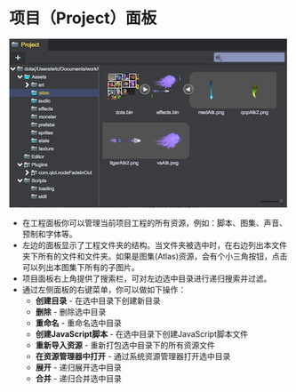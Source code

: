 # 项目（Project）面板
![面板](images/project.png)   

* 在工程面板你可以管理当前项目工程的所有资源，例如：脚本、图集、声音、预制和字体等。
* 左边的面板显示了工程文件夹的结构。当文件夹被选中时，在右边列出本文件夹下所有的文件和文件夹。如果是图集(Atlas)资源，会有个小三角按钮，点击可以列出本图集下所有的子图片。
* 项目面板右上角提供了搜索栏，可对左边选中目录进行递归搜索并过滤。
* 通过左侧面板的右键菜单，你可以做如下操作：	
	* __创建目录__ - 在选中目录下创建新目录
	* __删除__ - 删除选中目录
	* __重命名__ - 重命名选中目录
	* __创建JavaScript脚本__ - 在选中目录下创建JavaScript脚本文件
	* __重新导入资源__ - 重新打包选中目录下的所有资源文件
	* __在资源管理器中打开__ - 通过系统资源管理器打开选中目录
	* __展开__ - 递归展开选中目录
	* __合并__ - 递归合并选中目录
	